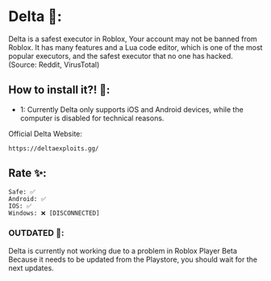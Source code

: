 # Delta 🥷:
Delta is a safest executor in Roblox, Your account may not be banned from Roblox. It has many features and a Lua code editor, which is one of the most popular executors, and the safest executor that no one has hacked. (Source: Reddit, VirusTotal)

## How to install it?! 🥷:
- 1: Currently Delta only supports iOS and Android devices, while the computer is disabled for technical reasons. 

Official Delta Website:
```
https://deltaexploits.gg/
```

## Rate ✨:
```
Safe: ✅
Android: ✅
IOS: ✅
Windows: ❌ [DISCONNECTED]
```

### OUTDATED 🥷:
Delta is currently not working due to a problem in Roblox Player Beta Because it needs to be updated from the Playstore, you should wait for the next updates.

